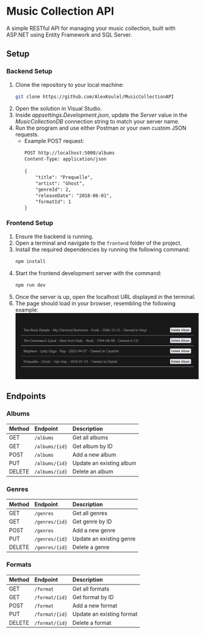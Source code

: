 # Music Collection API
A simple RESTful API for managing your music collection, built with ASP.NET using Entity Framework and SQL Server.

## Setup
### Backend Setup
1. Clone the repository to your local machine:
   ```bash
   git clone https://github.com/AlexKoulel/MusicCollectionAPI
   ```
2. Open the solution in Visual Studio.
3. Inside *appsettings.Development.json*, update the *Server* value in the *MusicCollectionDB* connection string to match your server name.
4. Run the program and use either Postman or your own custom JSON requests.
   - Example POST request:
     ```http
     POST http://localhost:5000/albums
     Content-Type: application/json

     {
         "title": "Prequelle",
         "artist": "Ghost",
         "genreId": 2,
         "releaseDate": "2018-06-01",
         "formatId": 1
     }
     ```
### Frontend Setup
1. Ensure the backend is running.
2. Open a terminal and navigate to the `frontend` folder of the project.
3. Install the required dependencies by running the following command:
   ```bash
   npm install
   ```
4. Start the frontend development server with the command:
   ```bash
   npm run dev
   ```
5. Once the server is up, open the localhost URL displayed in the terminal.
6. The page should load in your browser, resembling the following example: 
![Showcase](Assets/frontend.png)

## Endpoints

### Albums
| Method | Endpoint      | Description         |
|:-|:-|:-|
| GET    | `/albums`     | Get all albums |
| GET    | `/albums/{id}` | Get album by ID   |
| POST   | `/albums`     | Add a new album|
| PUT    | `/albums/{id}` | Update an existing album|
| DELETE | `/albums/{id}` | Delete an album |

### Genres
| Method | Endpoint| Description|
|:-|:-|:-|
| GET    | `/genres`     | Get all genres |
| GET    | `/genres/{id}` | Get genre  by ID   |
| POST   | `/genres`     | Add a new genre|
| PUT    | `/genres/{id}` | Update an existing genre|
| DELETE | `/genres/{id}` | Delete a genre |

### Formats
| Method | Endpoint| Description|
|:-|:-|:-|
| GET    | `/format`     | Get all formats |
| GET    | `/format/{id}` | Get format by ID   |
| POST   | `/format`     | Add a new format|
| PUT    | `/format/{id}` | Update an existing format|
| DELETE | `/format/{id}` | Delete a format |
